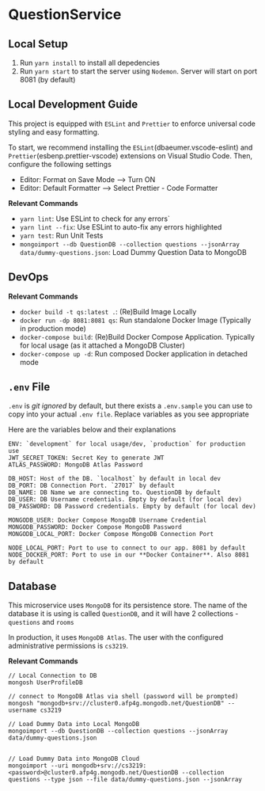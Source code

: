 # QuestionService

## Local Setup

1. Run `yarn install` to install all depedencies
2. Run `yarn start` to start the server using `Nodemon`. Server will start on port 8081 (by default)

## Local Development Guide

This project is equipped with `ESLint` and `Prettier` to enforce universal code styling and easy formatting.

To start, we recommend installing the `ESLint`(dbaeumer.vscode-eslint) and `Prettier`(esbenp.prettier-vscode) extensions on Visual Studio Code. Then, configure the following settings

- Editor: Format on Save Mode --> Turn ON
- Editor: Default Formatter --> Select Prettier - Code Formatter

**Relevant Commands**

- `yarn lint`: Use ESLint to check for any errors`
- `yarn lint --fix`: Use ESLint to auto-fix any errors highlighted
- `yarn test`: Run Unit Tests
- `mongoimport --db QuestionDB --collection questions --jsonArray data/dummy-questions.json`: Load Dummy Question Data to MongoDB

## DevOps

**Relevant Commands**

- `docker build -t qs:latest .`: (Re)Build Image Locally
- `docker run -dp 8081:8081 qs`: Run standalone Docker Image (Typically in production mode)
- `docker-compose build`: (Re)Build Docker Compose Application. Typically for local usage (as it attached a MongoDB Cluster)
- `docker-compose up -d`: Run composed Docker application in detached mode

## `.env` File

`.env` is _git ignored_ by default, but there exists a `.env.sample` you can use to copy into your actual `.env file`. Replace variables as you see appropriate

Here are the variables below and their explanations

```
ENV: `development` for local usage/dev, `production` for production use
JWT_SECRET_TOKEN: Secret Key to generate JWT
ATLAS_PASSWORD: MongoDB Atlas Password

DB_HOST: Host of the DB. `localhost` by default in local dev
DB_PORT: DB Connection Port. `27017` by default
DB_NAME: DB Name we are connecting to. QuestionDB by default
DB_USER: DB Username credentials. Empty by default (for local dev)
DB_PASSWORD: DB Password credentials. Empty by default (for local dev)

MONGODB_USER: Docker Compose MongoDB Username Credential
MONGODB_PASSWORD: Docker Compose MongoDB Password
MONGODB_LOCAL_PORT: Docker Compose MongoDB Connection Port

NODE_LOCAL_PORT: Port to use to connect to our app. 8081 by default
NODE_DOCKER_PORT: Port to use in our **Docker Container**. Also 8081 by default
```

## Database

This microservice uses `MongoDB` for its persistence store. The name of the database it is using is called `QuestionDB`, and it will have 2 collections - `questions` and `rooms`

In production, it uses `MongoDB Atlas`. The user with the configured administrative permissions is `cs3219`.

**Relevant Commands**

```
// Local Connection to DB
mongosh UserProfileDB

// connect to MongoDB Atlas via shell (password will be prompted)
mongosh "mongodb+srv://cluster0.afp4g.mongodb.net/QuestionDB" --username cs3219

// Load Dummy Data into Local MongoDB
mongoimport --db QuestionDB --collection questions --jsonArray data/dummy-questions.json


// Load Dummy Data into MongoDB Cloud
mongoimport --uri mongodb+srv://cs3219:<password>@cluster0.afp4g.mongodb.net/QuestionDB --collection questions --type json --file data/dummy-questions.json --jsonArray
```
